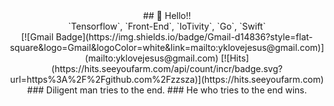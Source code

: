 <div align=center>
## 👋 Hello!!<br />
`Tensorflow`, `Front-End`, `IoTivity`, `Go`, `Swift`
<br />
[![Gmail Badge](https://img.shields.io/badge/Gmail-d14836?style=flat-square&logo=Gmail&logoColor=white&link=mailto:yklovejesus@gmail.com)](mailto:yklovejesus@gmail.com)
[![Hits](https://hits.seeyoufarm.com/api/count/incr/badge.svg?url=https%3A%2F%2Fgithub.com%2Fzzsza)](https://hits.seeyoufarm.com)
<br />
### Diligent man tries to the end.
### He who tries to the end wins.
<br />
</div>
